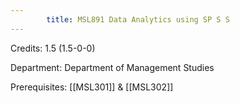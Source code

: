 ```yaml
---
        title: MSL891 Data Analytics using SP S S
---
```

Credits: 1.5 (1.5-0-0)

Department: Department of Management Studies

Prerequisites: [[MSL301]] & [[MSL302]]

